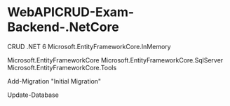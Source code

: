 # WebAPICRUD-Exam-Backend-.NetCore




CRUD .NET 6
Microsoft.EntityFrameworkCore.InMemory

Microsoft.EntityFrameworkCore
Microsoft.EntityFrameworkCore.SqlServer
Microsoft.EntityFrameworkCore.Tools

Add-Migration "Initial Migration"

Update-Database
